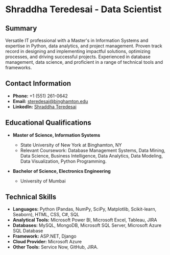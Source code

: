 # Shraddha Teredesai - Data Scientist
## Summary
Versatile IT professional with a Master's in Information Systems and expertise in Python, data analytics, and project management. Proven track record in designing and implementing impactful solutions, optimizing processes, and driving successful projects. Experienced in database management, data science, and proficient in a range of technical tools and frameworks.

## Contact Information
- **Phone:** +1 (551) 261-0642
- **Email:** steredesai@binghamton.edu
- **LinkedIn:** [Shraddha Teredesai](www.linkedin.com/in/shraddha-teredesai)

## Educational Qualifications
- **Master of Science, Information Systems**
  - State University of New York at Binghamton, NY
  - Relevant Coursework: Database Management Systems, Data Mining, Data Science, Business Intelligence, Data Analytics, Data Modeling, Data Visualization, Python Programming.

- **Bachelor of Science, Electronics Engineering**
  - University of Mumbai

## Technical Skills
- **Languages:** Python (Pandas, NumPy, SciPy, Matplotlib, Scikit-learn, Seaborn), HTML, CSS, C#, SQL
- **Analytical Tools:** Microsoft Power BI, Microsoft Excel, Tableau, JIRA
- **Databases:** MySQL, MongoDB, Microsoft SQL Server, Microsoft Azure SQL Database
- **Framework:** ASP.NET, Django
- **Cloud Provider:** Microsoft Azure
- **Other Tools:** Service Now, GitHub, JIRA.
